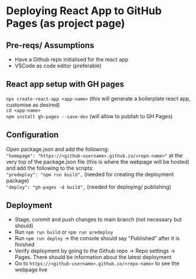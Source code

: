 # Deploying React App to GitHub Pages (as project page)
## Pre-reqs/ Assumptions
- Have a Github repo initialised for the react app
- VSCode as code editor (preferable)

## React app setup with GH pages
`npx create-react-app <app-name>` (this will generate a boilerplate react app, customise as desired) <br />
`cd <app-name>` <br />
`npm install gh-pages --save-dev` (will allow to publish to GH Pages)

## Configuration
Open package.json and add the following: <br />
`"homepage": "https://<github-username>.github.io/<repo-name>"` at the very top of the package.json file (this is where the webpage will be hosted) <br />
and add the following to the scripts: <br />
`"predeploy": "npm run build",` (needed for creating the deployment package) <br /> 
`"deploy": "gh-pages -d build",` (needed for deploying/ publishing)

## Deployment 
- Stage, commit and push changes to main branch (not necessary but should) 
- Run `npm run build` or `npm run predeploy`
- Run `npm run deploy` -> the console should say "Published" after it is finished
- Verify deployment by going to the Github repo -> Repo settings -> Pages. There should be information about the latest deployment 
- Go to `https://<github-username>.github.io/<repo-name>` to see the webpage live
